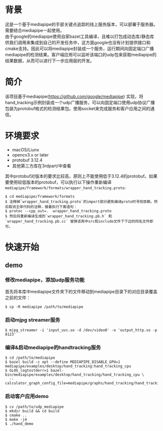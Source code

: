 # 背景
这是一个基于mediapipe的手部关键点追踪的线上服务版本，可以部署于服务器。需要结合mediapipe一起使用。  
由于google的mediapipe使用自家bazel工具编译，且难以打包成动态库/静态库供我们调用来集成到自己的开发任务中，这方面google也没有计划提供接口和cmake支持。因此可以将mediapipe封装成一个服务，运行期间向固定端口广播mediapipe的检测结果。客户端应用可以监听该端口的udp包来获取mediapipe的结果数据，从而可以进行下一步应用层的开发。

# 简介
该项目基于mediapipe(https://github.com/google/mediapipe) 实现，将hand_tracking示例封装成一个udp广播服务，可以向固定端口使用udp协议广播包装为protobuf格式的检测结果包。使用socket来完成服务和客户应用之间的通信。

# 环境要求
- macOS/Liunx
- opencv3.x or later
- protobuf 3.12.4
- 其他第三方库在3rdpart/中查看

其中protobuf对版本的要求比较高，原则上不能使用低于3.12.4的protobuf。如果要使用较低版本的protobuf，可以执行以下操作重新编译`mediapipe/framework/formats/wrapper_hand_tracking.proto`:  
```
$ cd mediapipe/framework/formats
$ 注释掉`wrapper_hand_tracking.proto`的import部分避免编译proto时寻找依赖。然后取消主体代码的注释，接着执行下面语句：
$ protoc --cpp_out=.  wrapper_hand_tracking.proto
$ 然后将重新编译生成的`wrapper_hand_tracking.pb.h` 和 `wrapper_hand_tracking.pb.cc` 替换该库中src和include文件下下边的同名文件即可。
```


# 快速开始
## demo

### 修改mediapipe，添加udp服务功能
首先将本库中mediapipe文件夹下的文件移动到mediapipe目录下的对应目录覆盖之前的文件：
```
$ cp -R mediapipe /path/to/mediapipe
```

### 启动mjpg streamer服务
```
$ mjpg_streamer -i 'input_uvc.so -d /dev/video0' -o 'output_http.so -p 8123'
```

### 编译&启动mediapipe的handtracking服务

```
$ cd /path/to/mediapipe
$ bazel build -c opt --define MEDIAPIPE_DISABLE_GPU=1 mediapipe/examples/desktop/hand_tracking:hand_tracking_cpu
$ GLOG_logtostderr=1 bazel-bin/mediapipe/examples/desktop/hand_tracking/hand_tracking_cpu \
  --calculator_graph_config_file=mediapipe/graphs/hand_tracking/hand_tracking_desktop_live.pbtxt
```


### 启动客户应用demo
```
$ cv /path/to/udp_mediapipe
$ mkdir build && cd build
$ cmake ..
$ make -j4
$ ./hand_demo
```
